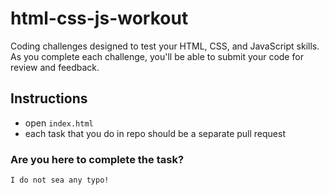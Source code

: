 # html-css-js-workout

Coding challenges designed to test your HTML, CSS, and JavaScript skills.
As you complete each challenge, you'll be able to submit your code for review and feedback.

## Instructions

- open `index.html`
- each task that you do in repo should be a separate pull request

### **Are you here to complete the task?**

`I do not sea any typo!`
